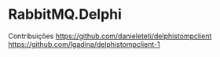 # RabbitMQ.Delphi

Contribuições
https://github.com/danieleteti/delphistompclient
https://github.com/lgadina/delphistompclient-1
